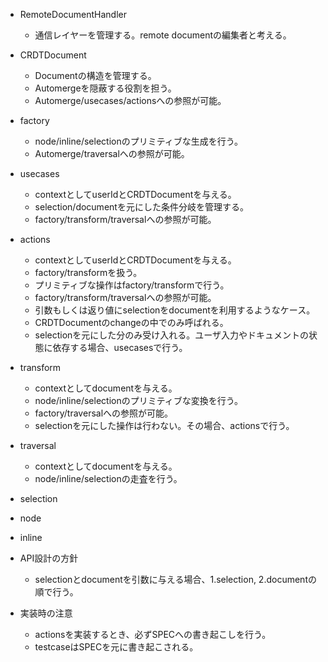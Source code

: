 - RemoteDocumentHandler
  - 通信レイヤーを管理する。remote documentの編集者と考える。
- CRDTDocument
  - Documentの構造を管理する。
  - Automergeを隠蔽する役割を担う。
  - Automerge/usecases/actionsへの参照が可能。
- factory
  - node/inline/selectionのプリミティブな生成を行う。
  - Automerge/traversalへの参照が可能。
- usecases
  - contextとしてuserIdとCRDTDocumentを与える。
  - selection/documentを元にした条件分岐を管理する。
  - factory/transform/traversalへの参照が可能。
- actions
  - contextとしてuserIdとCRDTDocumentを与える。
  - factory/transformを扱う。
  - プリミティブな操作はfactory/transformで行う。
  - factory/transform/traversalへの参照が可能。
  - 引数もしくは返り値にselectionをdocumentを利用するようなケース。
  - CRDTDocumentのchangeの中でのみ呼ばれる。
  - selectionを元にした分のみ受け入れる。ユーザ入力やドキュメントの状態に依存する場合、usecasesで行う。
- transform
  - contextとしてdocumentを与える。
  - node/inline/selectionのプリミティブな変換を行う。
  - factory/traversalへの参照が可能。
  - selectionを元にした操作は行わない。その場合、actionsで行う。
- traversal
  - contextとしてdocumentを与える。
  - node/inline/selectionの走査を行う。
- selection
- node
- inline

- API設計の方針
  - selectionとdocumentを引数に与える場合、1.selection, 2.documentの順で行う。

- 実装時の注意
  - actionsを実装するとき、必ずSPECへの書き起こしを行う。
  - testcaseはSPECを元に書き起こされる。

